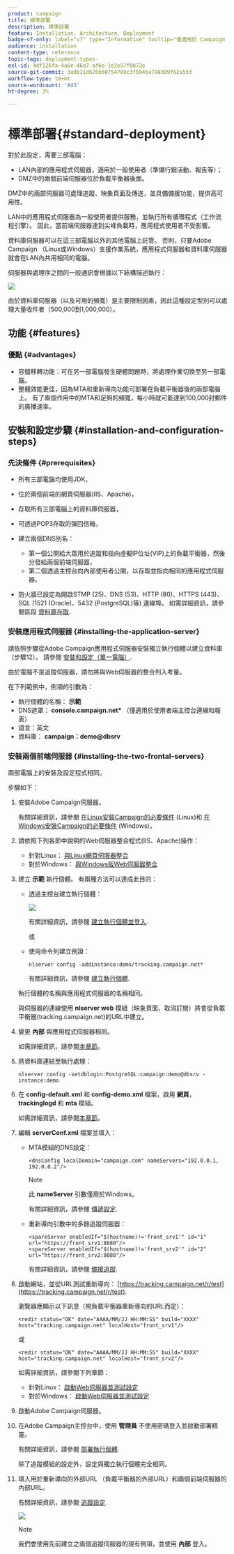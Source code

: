 ```yaml
---
product: campaign
title: 標準部署
description: 標準部署
feature: Installation, Architecture, Deployment
badge-v7-only: label="v7" type="Informative" tooltip="僅適用於 Campaign Classic v7"
audience: installation
content-type: reference
topic-tags: deployment-types-
exl-id: 4df126fa-4a6e-46a7-af6e-1e2e97f0072e
source-git-commit: 3a9b21d626b60754789c3f594ba798309f62a553
workflow-type: tm+mt
source-wordcount: '843'
ht-degree: 3%

---
```


# 標準部署{#standard-deployment}



對於此設定，需要三部電腦：

* LAN內部的應用程式伺服器，適用於一般使用者（準備行銷活動、報告等）；
* DMZ中的兩個前端伺服器位於負載平衡器後面。

DMZ中的兩部伺服器可處理追蹤、映象頁面及傳送，並具備備援功能，提供高可用性。

LAN中的應用程式伺服器為一般使用者提供服務，並執行所有循環程式（工作流程引擎）。 因此，當前端伺服器達到尖峰負載時，應用程式使用者不受影響。

資料庫伺服器可以在這三部電腦以外的其他電腦上託管。 否則，只要Adobe Campaign （Linux或Windows）支援作業系統，應用程式伺服器和資料庫伺服器就會在LAN內共用相同的電腦。

伺服器與處理序之間的一般通訊會根據以下結構描述執行：

![](assets/s_001_ncs_install_standardconfig.png)

由於資料庫伺服器（以及可用的頻寬）是主要限制因素，因此這種設定型別可以處理大量收件者（500,000到1,000,000）。

## 功能 {#features}

### 優點 {#advantages}

* 容錯移轉功能：可在另一部電腦發生硬體問題時，將處理作業切換至另一部電腦。
* 整體效能更佳，因為MTA和重新導向功能可部署在負載平衡器後的兩部電腦上。 有了兩個作用中的MTA和足夠的頻寬，每小時就可能達到100,000封郵件的廣播速率。

## 安裝和設定步驟 {#installation-and-configuration-steps}

### 先決條件 {#prerequisites}

* 所有三部電腦均使用JDK，
* 位於兩個前端的網頁伺服器(IIS、Apache)，
* 存取所有三部電腦上的資料庫伺服器，
* 可透過POP3存取的彈回信箱，
* 建立兩個DNS別名：

   * 第一個公開給大眾用於追蹤和指向虛擬IP位址(VIP)上的負載平衡器，然後分發給兩個前端伺服器，
   * 第二個透過主控台向內部使用者公開，以存取並指向相同的應用程式伺服器。

* 防火牆已設定為開啟STMP (25)、DNS (53)、HTTP (80)、HTTPS (443)、SQL (1521 (Oracle)、5432 (PostgreSQL)等) 連線埠。 如需詳細資訊，請參閱區段 [資料庫存取](../../installation/using/network-configuration.md#database-access).

### 安裝應用程式伺服器 {#installing-the-application-server}

請依照步驟從Adobe Campaign應用程式伺服器安裝獨立執行個體以建立資料庫（步驟12）。 請參閱 [安裝和設定（單一電腦）](../../installation/using/standalone-deployment.md#installing-and-configuring--single-machine-).

由於電腦不是追蹤伺服器，請勿將與Web伺服器的整合列入考量。

在下列範例中，例項的引數為：

* 執行個體的名稱： **示範**
* DNS遮罩： **console.campaign.net&#42;** （僅適用於使用者端主控台連線和報表）
* 語言：英文
* 資料庫： **campaign：demo@dbsrv**

### 安裝兩個前端伺服器 {#installing-the-two-frontal-servers}

兩部電腦上的安裝及設定程式相同。

步驟如下：

1. 安裝Adobe Campaign伺服器。

   有關詳細資訊，請參閱 [在Linux安裝Campaign的必要條件](../../installation/using/prerequisites-of-campaign-installation-in-linux.md) (Linux)和 [在Windows安裝Campaign的必要條件](../../installation/using/prerequisites-of-campaign-installation-in-windows.md) (Windows)。

1. 請依照下列各節中說明的Web伺服器整合程式(IIS、Apache)操作：

   * 針對Linux： [與Linux網頁伺服器整合](../../installation/using/integration-into-a-web-server-for-linux.md)
   * 對於Windows： [與Windows版Web伺服器整合](../../installation/using/integration-into-a-web-server-for-windows.md)

1. 建立 **示範** 執行個體。 有兩種方法可以達成此目的：

   * 透過主控台建立執行個體：

     ![](assets/install_create_new_connexion.png)

     有關詳細資訊，請參閱 [建立執行個體並登入](../../installation/using/creating-an-instance-and-logging-on.md).

     或

   * 使用命令列建立例證：

     ```
     nlserver config -addinstance:demo/tracking.campaign.net*
     ```

     有關詳細資訊，請參閱 [建立執行個體](../../installation/using/command-lines.md#creating-an-instance).

   執行個體的名稱與應用程式伺服器的名稱相同。

   與伺服器的連線使用 **nlserver web** 模組（映象頁面、取消訂閱）將會從負載平衡器(tracking.campaign.net)的URL中建立。

1. 變更 **內部** 與應用程式伺服器相同。

   如需詳細資訊，請參閱[本章節](../../installation/using/configuring-campaign-server.md#internal-identifier)。

1. 將資料庫連結至執行處理：

   ```
   nlserver config -setdblogin:PostgreSQL:campaign:demo@dbsrv -instance:demo
   ```

1. 在 **config-default.xml** 和 **config-demo.xml** 檔案，啟用 **網頁**， **trackinglogd** 和 **mta** 模組。

   如需詳細資訊，請參閱[本章節](../../installation/using/configuring-campaign-server.md#enabling-processes)。

1. 編輯 **serverConf.xml** 檔案並填入：

   * MTA模組的DNS設定：

     ```
     <dnsConfig localDomain="campaign.com" nameServers="192.0.0.1, 192.0.0.2"/>
     ```

     >[!NOTE]
     >
     >此 **nameServer** 引數僅用於Windows。

     有關詳細資訊，請參閱 [傳遞設定](configure-delivery-settings.md).

   * 重新導向引數中的多餘追蹤伺服器：

     ```
     <spareServer enabledIf="$(hostname)!='front_srv1'" id="1" url="https://front_srv1:8080"/>
     <spareServer enabledIf="$(hostname)!='front_srv2'" id="2" url="https://front_srv2:8080"/>
     ```

     有關詳細資訊，請參閱 [備援追蹤](configuring-campaign-server.md#redundant-tracking).

1. 啟動網站，並從URL測試重新導向： [https://tracking.campaign.net/r/test](https://tracking.campaign.net/r/test).

   瀏覽器應顯示以下訊息（視負載平衡器重新導向的URL而定）：

   ```
   <redir status="OK" date="AAAA/MM/JJ HH:MM:SS" build="XXXX" host="tracking.campaign.net" localHost="front_srv1"/>
   ```

   或

   ```
   <redir status="OK" date="AAAA/MM/JJ HH:MM:SS" build="XXXX" host="tracking.campaign.net" localHost="front_srv2"/>
   ```

   如需詳細資訊，請參閱下列章節：

   * 針對Linux： [啟動Web伺服器並測試設定](../../installation/using/integration-into-a-web-server-for-linux.md#launching-the-web-server-and-testing-the-configuration)
   * 對於Windows： [啟動Web伺服器並測試設定](../../installation/using/integration-into-a-web-server-for-windows.md#launching-the-web-server-and-testing-the-configuration)

1. 啟動Adobe Campaign伺服器。
1. 在Adobe Campaign主控台中，使用 **管理員** 不使用密碼登入並啟動部署精靈。

   有關詳細資訊，請參閱 [部署執行個體](../../installation/using/deploying-an-instance.md).

   除了追蹤模組的設定外，設定與獨立執行個體完全相同。

1. 填入用於重新導向的外部URL （負載平衡器的外部URL）和兩個前端伺服器的內部URL。

   有關詳細資訊，請參閱 [追蹤設定](../../installation/using/deploying-an-instance.md#tracking-configuration).

   ![](assets/d_ncs_install_tracking2.png)

   >[!NOTE]
   >
   >我們會使用先前建立之兩個追蹤伺服器的現有例項，並使用 **內部** 登入。
